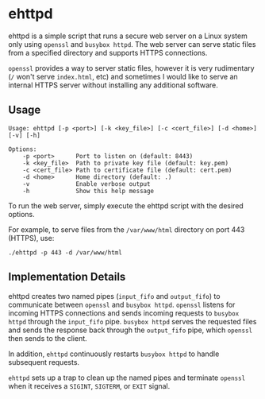 # ehttpd

ehttpd is a simple script that runs a secure web server on a Linux system only
using `openssl` and `busybox httpd`. The web server can serve static files from a
specified directory and supports HTTPS connections.

`openssl` provides a way to server static files, however it is very rudimentary
(`/` won't serve `index.html`, etc) and sometimes I would like to serve an
internal HTTPS server without installing any additional software.

## Usage

```
Usage: ehttpd [-p <port>] [-k <key_file>] [-c <cert_file>] [-d <home>] [-v] [-h]

Options:
    -p <port>      Port to listen on (default: 8443)
    -k <key_file>  Path to private key file (default: key.pem)
    -c <cert_file> Path to certificate file (default: cert.pem)
    -d <home>      Home directory (default: .)
    -v             Enable verbose output
    -h             Show this help message
```

To run the web server, simply execute the ehttpd script with the desired
options.

For example, to serve files from the `/var/www/html` directory on port 443
(HTTPS), use:

```
./ehttpd -p 443 -d /var/www/html
```

## Implementation Details

ehttpd creates two named pipes (`input_fifo` and `output_fifo`) to communicate
between `openssl` and `busybox httpd`. `openssl` listens for incoming HTTPS
connections and sends incoming requests to `busybox httpd` through the
`input_fifo` pipe. `busybox httpd` serves the requested files and sends the
response back through the `output_fifo` pipe, which `openssl` then sends to the
client.

In addition, `ehttpd` continuously restarts `busybox httpd` to handle
subsequent requests.

`ehttpd` sets up a trap to clean up the named pipes and terminate `openssl`
when it receives a `SIGINT`, `SIGTERM`, or `EXIT` signal.

